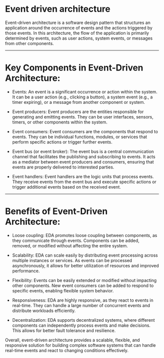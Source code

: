 
# Event driven architecture

Event-driven architecture is a software design pattern that structures an application around the occurrence of events and the actions triggered by those events. In this architecture, the flow of the application is primarily determined by events, such as user actions, system events, or messages from other components.

---

# Key Components in Event-Driven Architecture:

- Events: An event is a significant occurrence or action within the system. It can be a user action (e.g., clicking a button), a system event (e.g., a timer expiring), or a message from another component or system.

- Event producers: Event producers are the entities responsible for generating and emitting events. They can be user interfaces, sensors, timers, or other components within the system.

- Event consumers: Event consumers are the components that respond to events. They can be individual functions, modules, or services that perform specific actions or trigger further events.

- Event bus (or event broker): The event bus is a central communication channel that facilitates the publishing and subscribing to events. It acts as a mediator between event producers and consumers, ensuring that events are properly delivered to interested parties.

- Event handlers: Event handlers are the logic units that process events. They receive events from the event bus and execute specific actions or trigger additional events based on the received event.

---

# Benefits of Event-Driven Architecture:

- Loose coupling: EDA promotes loose coupling between components, as they communicate through events. Components can be added, removed, or modified without affecting the entire system.

- Scalability: EDA can scale easily by distributing event processing across multiple instances or services. As events can be processed asynchronously, it allows for better utilization of resources and improved performance.

- Flexibility: Events can be easily extended or modified without impacting other components. New event consumers can be added to respond to specific events, enabling flexible system behavior.

- Responsiveness: EDA are highly responsive, as they react to events in real-time. They can handle a large number of concurrent events and distribute workloads efficiently.

- Decentralization: EDA supports decentralized systems, where different components can independently process events and make decisions. This allows for better fault tolerance and resilience.

Overall, event-driven architecture provides a scalable, flexible, and responsive solution for building complex software systems that can handle real-time events and react to changing conditions effectively.